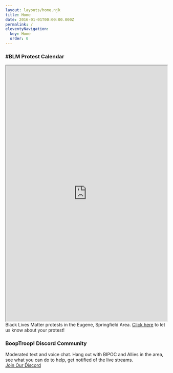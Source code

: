```yaml
---
layout: layouts/home.njk
title: Home
date: 2016-01-01T00:00:00.000Z
permalink: /
eleventyNavigation:
  key: Home
  order: 0
---
```



### #BLM Protest Calendar
<!-- <div class="btr-image" style="background-image: url('/static/img/blm-kids.jpg');"></div> -->
<iframe src="https://calendar.google.com/calendar/embed?src=ohmdb20qqvfkk9gj53tgi73stk@group.calendar.google.com&ctz=America/Los_Angeles&pli=1" width="300" height="800" style="width: 100%; min-height: 500px; max-height: 95vh;"></iframe>
<div>Black Lives Matter protests in the Eugene, Springfield Area. <a href="/contact-us/">Click here</a> to let us know about your protest!</div>

### BoopTroop! Discord Community
<div class="flex-768">
  <div class="btr-image" style="background-image: url('/static/img/eugene-day-3.jpg');"></div>
  <div>Moderated text and voice chat.  Hang out with BIPOC and Allies in the area, see what you can do to help, get notified of the live streams.<br><a href="https://discord.gg/FxWwc4u">Join Our Discord</a></div>
</div>